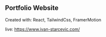 ## Portfolio Website

Created with: React, TailwindCss, FramerMotion

live: https://www.ivan-starcevic.com/
